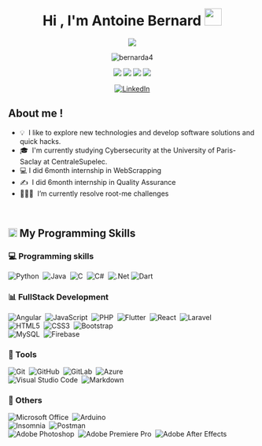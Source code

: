 <h1 align="center">Hi , I'm Antoine Bernard <img src="https://media.giphy.com/media/hvRJCLFzcasrR4ia7z/giphy.gif" width="35"></h1>
<p align="center">
  <a href="https://github.com/DenverCoder1/readme-typing-svg"><img src="https://readme-typing-svg.herokuapp.com?lines=Welcome+to+my+GitHub+Profile;I'm+a+Computer+Science+Student;I'm+a+Cybersecurity+Student;I+do+CTFs+and+Challenges+on+root-me&center=true&width=500&height=50"></a>
</p>

<p align="center">
  <img src="https://komarev.com/ghpvc/?username=bernarda4&color=blue" alt="bernarda4" />
</p>

<p align="center">
  <img src="https://img.shields.io/badge/Age-23-brightgreen?style=flat" />
  <img src="https://img.shields.io/badge/Focus-Cybersecurity-brightgreen?style=flat" />
  <img src="https://img.shields.io/badge/Lives-France-success?style=flat" />
  <img src="https://img.shields.io/badge/Languages-French%20%26%20English-brightgreen?style=flat" />
</p>

<div align="center">
    <a href="https://www.linkedin.com/in/antoine-bernard5" target="_blank">
        <img src="https://img.shields.io/badge/LinkedIn-%230077B5.svg?&style=flat-square&logo=linkedin&logoColor=white" alt="LinkedIn">
    </a>
</div>

## About me !
- 💡 &nbsp;I like to explore new technologies and develop software solutions and quick hacks.
- 🎓 &nbsp;I'm currently studying Cybersecurity at the University of Paris-Saclay at CentraleSupelec.
- :computer: I did 6month internship in WebScrapping
- ✍️ &nbsp;I did 6month internship in Quality Assurance
- 👨🏽‍💻 &nbsp;I’m currently resolve root-me challenges

</br>

## <img src = "https://media2.giphy.com/media/QssGEmpkyEOhBCb7e1/giphy.gif?cid=ecf05e47a0n3gi1bfqntqmob8g9aid1oyj2wr3ds3mg700bl&rid=giphy.gif" width = 18px> My Programming Skills

### :computer: Programming skills

![Python](https://img.shields.io/badge/-Python-3670A0?style=for-the-badge&logo=python&logoColor=ffdd54)&nbsp;
![Java](https://img.shields.io/badge/-Java-%23ED8B00.svg?style=for-the-badge&logo=java&logoColor=white)&nbsp;
![C](https://img.shields.io/badge/C-%2300599C.svg?style=for-the-badge&logo=c&logoColor=white)&nbsp;
![C#](https://img.shields.io/badge/C%23-%23239120.svg?style=for-the-badge&logo=c-sharp&logoColor=white)&nbsp;
![.Net](https://img.shields.io/badge/.NET-5C2D91?style=for-the-badge&logo=.net&logoColor=white)
![Dart](https://img.shields.io/badge/Dart-%230175C2.svg?style=for-the-badge&logo=dart&logoColor=white)&nbsp;

### :bar_chart: FullStack Development

![Angular](https://img.shields.io/badge/Angular-%23DD0031.svg?style=for-the-badge&logo=angular&logoColor=white)&nbsp;
![JavaScript](https://img.shields.io/badge/Javascript-%23323330.svg?style=for-the-badge&logo=javascript&logoColor=%23F7DF1E)&nbsp;
![PHP](https://img.shields.io/badge/php-%23777BB4.svg?style=for-the-badge&logo=php&logoColor=white)&nbsp;
![Flutter](https://img.shields.io/badge/Flutter-%2302569B.svg?style=for-the-badge&logo=Flutter&logoColor=white)&nbsp;
![React](https://img.shields.io/badge/react-%2320232a.svg?style=for-the-badge&logo=react&logoColor=%2361DAFB)&nbsp;
![Laravel](https://img.shields.io/badge/laravel-%23FF2D20.svg?style=for-the-badge&logo=laravel&logoColor=white)&nbsp;\
![HTML5](https://img.shields.io/badge/html5-%23E34F26.svg?style=for-the-badge&logo=html5&logoColor=white)&nbsp;
![CSS3](https://img.shields.io/badge/css3-%231572B6.svg?style=for-the-badge&logo=css3&logoColor=white)&nbsp;
![Bootstrap](https://img.shields.io/badge/Bootstrap-%23563D7C.svg?style=for-the-badge&logo=bootstrap&logoColor=white)&nbsp;\
![MySQL](https://img.shields.io/badge/mysql-%2300f.svg?style=for-the-badge&logo=mysql&logoColor=white)&nbsp;
![Firebase](https://img.shields.io/badge/firebase-%23039BE5.svg?style=for-the-badge&logo=firebase)&nbsp;

### :hammer: Tools

![Git](https://img.shields.io/badge/git-%23F05033.svg?style=for-the-badge&logo=git&logoColor=white)&nbsp;
![GitHub](https://img.shields.io/badge/github-%23121011.svg?style=for-the-badge&logo=github&logoColor=white)&nbsp;
![GitLab](https://img.shields.io/badge/gitlab-%23181717.svg?style=for-the-badge&logo=gitlab&logoColor=white)&nbsp;
![Azure](https://img.shields.io/badge/azure-%230072C6.svg?style=for-the-badge&logo=microsoftazure&logoColor=white)&nbsp;\
![Visual Studio Code](https://img.shields.io/badge/Visual%20Studio%20Code-0078d7.svg?style=for-the-badge&logo=visual-studio-code&logoColor=white)&nbsp;
![Markdown](https://img.shields.io/badge/markdown-%23000000.svg?style=for-the-badge&logo=markdown&logoColor=white)&nbsp;

### :memo: Others

![Microsoft Office](https://img.shields.io/badge/Microsoft_Office-D83B01?style=for-the-badge&logo=microsoft-office&logoColor=white)&nbsp;
![Arduino](https://img.shields.io/badge/-Arduino-00979D?style=for-the-badge&logo=Arduino&logoColor=white)&nbsp;\
![Insomnia](https://img.shields.io/badge/Insomnia-black?style=for-the-badge&logo=insomnia&logoColor=5849BE)&nbsp;
![Postman](https://img.shields.io/badge/Postman-FF6C37?style=for-the-badge&logo=postman&logoColor=white)&nbsp;\
![Adobe Photoshop](https://img.shields.io/badge/adobe%20photoshop-%2331A8FF.svg?style=for-the-badge&logo=adobe%20photoshop&logoColor=white)&nbsp;
![Adobe Premiere Pro](https://img.shields.io/badge/Adobe%20Premiere%20Pro-9999FF.svg?style=for-the-badge&logo=Adobe%20Premiere%20Pro&logoColor=white)&nbsp;
![Adobe After Effects](https://img.shields.io/badge/Adobe%20After%20Effects-9999FF.svg?style=for-the-badge&logo=Adobe%20After%20Effects&logoColor=white)&nbsp;
